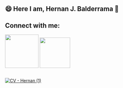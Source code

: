 ## 😄 Here I am, Hernan J. Balderrama 👋

## Connect with me:
<div style="display: inline_block">
  <a href="https://www.linkedin.com/in/javier-hernan-balderrama/" target="_blank"><img src="https://img.shields.io/badge/-LinkedIn-%230077B5?style=for the-badge&logo=linkedin&logoColor=white" target="_blank" width="110"></a>
  <a href="https://github.com/HernanJBalderrama"><img src="https://img.shields.io/badge/GitHub-100000?style=for-the-badge&logo=github&logoColor=white" target="_blank" width="100"</a>
</div>
  
##
![CV - Hernan (1)](https://user-images.githubusercontent.com/99737747/179776843-8c457aa4-4342-4d06-af25-462522d3ed77.png)
